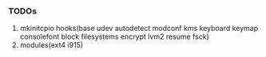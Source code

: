 ### TODOs

1) mkinitcpio hooks(base udev autodetect modconf kms keyboard keymap consolefont block filesystems encrypt lvm2 resume fsck)
2) modules(ext4 i915)
